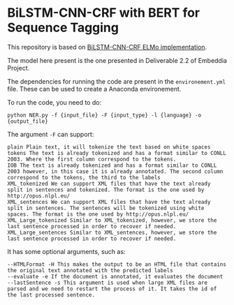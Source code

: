 # BiLSTM-CNN-CRF with BERT for Sequence Tagging

This repository is based on [BiLSTM-CNN-CRF ELMo implementation](https://github.com/UKPLab/elmo-bilstm-cnn-crf).

The model here present is the one presented in Deliverable 2.2 of Embeddia Project.

The dependencies for running the code are present in the `environement.yml` file. These can be used to create a Anaconda environement.

To run the code, you need to do:

`python NER.py -f {input_file} -F {input_type} -l {language} -o {output_file}`

The argument `-F` can support:
```
plain Plain text, it will tokenize the text based on white spaces
tokens The text is already tokenized and has a format similar to CONLL 2003. Where the first column correspond to the tokens.
IOB The text is already tokenized and has a format similar to CONLL 2003 however, in this case it is already annotated. The second column correspond to the tokens, the third to the labels
XML_tokenized We can support XML files that have the text already split in sentences and tokenized. The format is the one used by http://opus.nlpl.eu/
XML_sentences We can support XML files that have the text already split in sentences. The sentences will be tokenized using white spaces. The format is the one used by http://opus.nlpl.eu/
XML_Large_tokenized Similar to XML_tokenized, however, we store the last sentence processed in order to recover if needed.
XML_Large_sentences Similar to XML_sentences, however, we store the last sentence processed in order to recover if needed.
```

It has some optional arguments, such as:

```
--HTMLFormat -H This makes the output to be an HTML file that contains the original text annotated with the predicted labels
--evaluate -e If the document is annotated, it evaluates the document
--lastSentence -s This argument is used when large XML files are parsed and we need to restart the process of it. It takes the id of the last processed sentence.
```
